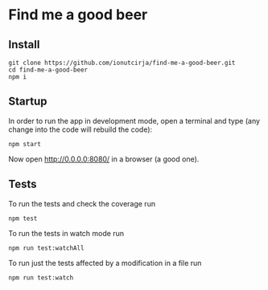 # Find me a good beer

## Install

```
git clone https://github.com/ionutcirja/find-me-a-good-beer.git
cd find-me-a-good-beer
npm i
```

## Startup

In order to run the app in development mode, open a terminal and type (any change into the code will rebuild the code):
```
npm start
```

Now open http://0.0.0.0:8080/ in a browser (a good one).

## Tests

To run the tests and check the coverage run
```
npm test
```

To run the tests in watch mode run
```
npm run test:watchAll
```

To run just the tests affected by a modification in a file run
```
npm run test:watch
```
